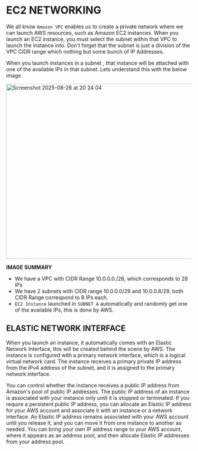 # EC2 NETWORKING 
We all know `Amazon VPC` enables us to create a private network where we can launch AWS resources, such as Amazon EC2 instances. 
When you launch an EC2 instance, you must select the subnet within that VPC to launch the instance into.
Don't forget that the subnet is just a division of the VPC CIDR range which nothing but some bunch of IP Addresses.

When you launch instances in a subnet , that instance will be attached with one of the available IPs in that 
subnet. Lets understand this with the below image

<img width="747" height="476" alt="Screenshot 2025-08-26 at 20 24 04" src="https://github.com/user-attachments/assets/55380f17-5b0f-4877-9e17-af91f206d942" />

**IMAGE SUMMARY**
- We have a VPC with CIDR Range 10.0.0.0./28, which corresponds to 28 IPs
- We have 2 subnets with CIDR range 10.0.0.0/29 and 10.0.0.8/29, both CIDR Range correspond to 8 IPs each.
- `EC2 Instance` launched in `SUBNET A` automatically and randomly get one of the available IPs, this is done by AWS. 

## ELASTIC NETWORK INTERFACE
When you launch an instance, it automatically comes with an Elastic Network Interface, this will be created 
behind the scene by AWS.
The instance is configured with a primary network interface, which is a logical virtual network card. 
The instance receives a primary private IP address from the IPv4 address of the subnet, 
and it is assigned to the primary network interface.

You can control whether the instance receives a public IP address from Amazon's pool of public IP addresses. 
The public IP address of an instance is associated with your instance only until it is stopped or terminated. 
If you require a persistent public IP address, you can allocate an Elastic IP address for your AWS account 
and associate it with an instance or a network interface. 
An Elastic IP address remains associated with your AWS account until you release it, 
and you can move it from one instance to another as needed. 
You can bring your own IP address range to your AWS account, where it appears as an address pool,
and then allocate Elastic IP addresses from your address pool.

